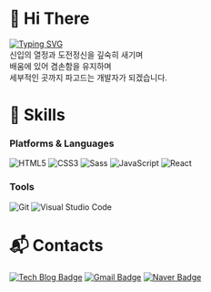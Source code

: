 
<!-- ![header](https://capsule-render.vercel.app/api?type=waving&color=gradient&height=120&animation=fadeIn&section=footer&text=HYUN+SOO&fontAlign=70&fontColor=FFE9E9) -->

# 👋 Hi There
[![Typing SVG](https://readme-typing-svg.herokuapp.com/?color=F5A3A5&lines=만나서%20반갑습니다+🥰&font=Do+Hyeon&size=32)](https://git.io/typing-svg)   
신입의 열정과  도전정신을 깊숙히 새기며   
배움에 있어 겸손함을 유지하며   
세부적인 곳까지 파고드는 개발자가 되겠습니다.   

# 💪 Skills

### Platforms & Languages
![HTML5](https://img.shields.io/badge/HTML5-E34F26.svg?&style=for-the-badge&logo=HTML5&logoColor=white)
![CSS3](https://img.shields.io/badge/CSS3-1572B6.svg?&style=for-the-badge&logo=CSS3&logoColor=white)
![Sass](https://img.shields.io/badge/Sass-CC6699.svg?&style=for-the-badge&logo=Sass&logoColor=white)
![JavaScript](https://img.shields.io/badge/JavaScript-F7DF1E.svg?&style=for-the-badge&logo=JavaScript&logoColor=white)
![React](https://img.shields.io/badge/React-61DAFB.svg?&style=for-the-badge&logo=React&logoColor=white)


### Tools
![Git](https://img.shields.io/badge/Git-F05032.svg?&style=for-the-badge&logo=Git&logoColor=white)
![Visual Studio Code](https://img.shields.io/badge/Visual%20Studio%20Code-007ACC.svg?&style=for-the-badge&logo=Visual%20Studio%20Code&logoColor=white)

 
# :mailbox_with_mail: Contacts
[![Tech Blog Badge](http://img.shields.io/badge/-Tech%20blog-black?style=flat-square&logo=github&link=https://seizetheday8197.tistory.com/)](https://seizetheday8197.tistory.com/)
[![Gmail Badge](https://img.shields.io/badge/Gmail-d14836?style=flat-square&logo=Gmail&logoColor=white&link=mailto:ilikefall1212@gmail.com)](mailto:ilikefall1212@gmail.com)
[![Naver Badge](https://img.shields.io/badge/Naver-03C75A?style=flat-square&logo=Naver&logoColor=white&link=mailto:pjk1245@naver.com)](mailto:pjk1245@naver.com)

